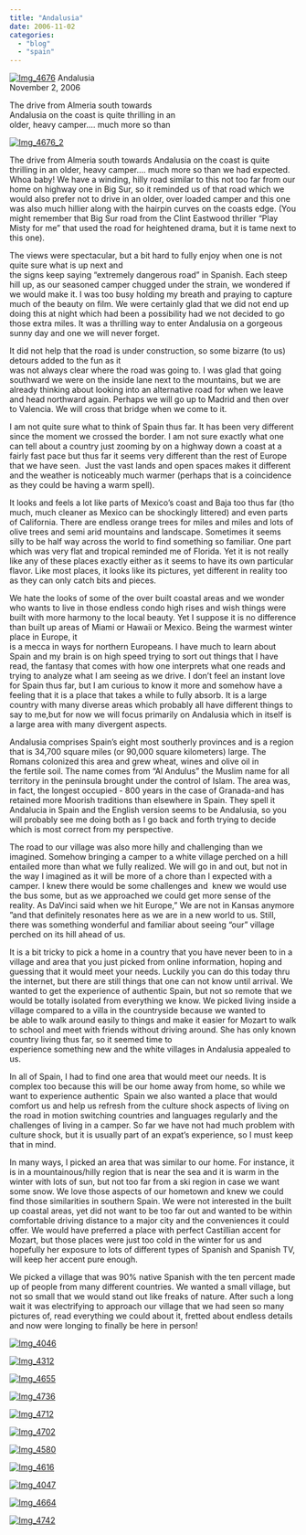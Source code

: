```yaml
---
title: "Andalusia"
date: 2006-11-02
categories: 
  - "blog"
  - "spain"
---
```


 [![Img_4676](https://pub-ac94b3f306b24c0dba4238943c97f2e1.r2.dev/2008/04/24/img_4676.png "Img_4676")](https://pub-ac94b3f306b24c0dba4238943c97f2e1.r2.dev/photos/uncategorized/2008/04/24/img_4676.png) Andalusia  
November 2, 2006

The drive from Almeria south towards  
Andalusia on the coast is quite thrilling in an  
older, heavy camper.... much more so than

<!--more-->

[![Img_4676_2](https://pub-ac94b3f306b24c0dba4238943c97f2e1.r2.dev/2008/04/24/img_4676_2.png "Img_4676_2")](https://pub-ac94b3f306b24c0dba4238943c97f2e1.r2.dev/photos/uncategorized/2008/04/24/img_4676_2.png)

The drive from Almeria south towards Andalusia on the coast is quite thrilling in an older, heavy camper.... much more so than we had expected. Whoa baby! We have a winding, hilly road similar to this not too far from our home on highway one in Big Sur, so it reminded us of that road which we would also prefer not to drive in an older, over loaded camper and this one was also much hillier along with the hairpin curves on the coasts edge. (You might remember that Big Sur road from the Clint Eastwood thriller “Play Misty for me” that used the road for heightened drama, but it is tame next to this one).

The views were spectacular, but a bit hard to fully enjoy when one is not quite sure what is up next and  
the signs keep saying “extremely dangerous road” in Spanish. Each steep hill up, as our seasoned camper chugged under the strain, we wondered if we would make it. I was too busy holding my breath and praying to capture much of the beauty on film. We were certainly glad that we did not end up doing this at night which had been a possibility had we not decided to go those extra miles. It was a thrilling way to enter Andalusia on a gorgeous sunny day and one we will never forget.

It did not help that the road is under construction, so some bizarre (to us) detours added to the fun as it  
was not always clear where the road was going to. I was glad that going southward we were on the inside lane next to the mountains, but we are already thinking about looking into an alternative road for when we leave and head northward again. Perhaps we will go up to Madrid and then over to Valencia. We will cross that bridge when we come to it.

I am not quite sure what to think of Spain thus far. It has been very different since the moment we crossed the border. I am not sure exactly what one can tell about a country just zooming by on a highway down a coast at a fairly fast pace but thus far it seems very different than the rest of Europe that we have seen.  Just the vast lands and open spaces makes it different and the weather is noticeably much warmer (perhaps that is a coincidence as they could be having a warm spell).

It looks and feels a lot like parts of Mexico’s coast and Baja too thus far (tho much, much cleaner as Mexico can be shockingly littered) and even parts of California. There are endless orange trees for miles and miles and lots of olive trees and semi arid mountains and landscape. Sometimes it seems silly to be half way across the world to find something so familiar. One part which was very flat and tropical reminded me of Florida. Yet it is not really like any of these places exactly either as it seems to have its own particular flavor. Like most places, it looks like its pictures, yet different in reality too as they can only catch bits and pieces.

We hate the looks of some of the over built coastal areas and we wonder who wants to live in those endless condo high rises and wish things were built with more harmony to the local beauty. Yet I suppose it is no difference than built up areas of Miami or Hawaii or Mexico. Being the warmest winter place in Europe, it  
is a mecca in ways for northern Europeans. I have much to learn about Spain and my brain is on high speed trying to sort out things that I have read, the fantasy that comes with how one interprets what one reads and trying to analyze what I am seeing as we drive. I don’t feel an instant love for Spain thus far, but I am curious to know it more and somehow have a feeling that it is a place that takes a while to fully absorb. It is a large country with many diverse areas which probably all have different things to say to me,but for now we will focus primarily on Andalusia which in itself is a large area with many divergent aspects.

Andalusia comprises Spain’s eight most southerly provinces and is a region that is 34,700 square miles (or 90,000 square kilometers) large. The Romans colonized this area and grew wheat, wines and olive oil in  
the fertile soil. The name comes from “Al Andulus” the Muslim name for all territory in the peninsula brought under the control of Islam. The area was, in fact, the longest occupied - 800 years in the case of Granada-and has retained more Moorish traditions than elsewhere in Spain. They spell it Andalucia in Spain and the English version seems to be Andalusia, so you will probably see me doing both as I go back and forth trying to decide which is most correct from my perspective.

The road to our village was also more hilly and challenging than we imagined. Somehow bringing a camper to a white village perched on a hill entailed more than what we fully realized. We will go in and out, but not in the way I imagined as it will be more of a chore than I expected with a camper. I knew there would be some challenges and  knew we would use the bus some, but as we approached we could get more sense of the reality. As DaVinci said when we hit Europe,” We are not in Kansas anymore ”and that definitely resonates here as we are in a new world to us. Still, there was something wonderful and familiar about seeing “our” village perched on its hill ahead of us.

It is a bit tricky to pick a home in a country that you have never been to in a village and area that you just picked from online information, hoping and guessing that it would meet your needs. Luckily you can do this today thru the internet, but there are still things that one can not know until arrival. We wanted to get the experience of authentic Spain, but not so remote that we would be totally isolated from everything we know. We picked living inside a village compared to a villa in the countryside because we wanted to  
be able to walk around easily to things and make it easier for Mozart to walk to school and meet with friends without driving around. She has only known country living thus far, so it seemed time to  
experience something new and the white villages in Andalusia appealed to us.

In all of Spain, I had to find one area that would meet our needs. It is complex too because this will be our home away from home, so while we want to experience authentic  Spain we also wanted a place that would comfort us and help us refresh from the culture shock aspects of living on the road in motion switching countries and languages regularly and the challenges of living in a camper. So far we have not had much problem with culture shock, but it is usually part of an expat’s experience, so I must keep that in mind.

In many ways, I picked an area that was similar to our home. For instance, it is in a mountainous/hilly region that is near the sea and it is warm in the winter with lots of sun, but not too far from a ski region in case we want some snow. We love those aspects of our hometown and knew we could find those similarities in southern Spain. We were not interested in the built up coastal areas, yet did not want to be too far out and wanted to be within comfortable driving distance to a major city and the conveniences it could offer. We would have preferred a place with perfect Castillian accent for Mozart, but those places were just too cold in the winter for us and hopefully her exposure to lots of different types of Spanish and Spanish TV, will keep her accent pure enough.

We picked a village that was 90% native Spanish with the ten percent made up of people from many different countries. We wanted a small village, but not so small that we would stand out like freaks of nature. After such a long wait it was electrifying to approach our village that we had seen so many pictures of, read everything we could about it, fretted about endless details and now were longing to finally be here in person!

[![Img_4046](https://pub-ac94b3f306b24c0dba4238943c97f2e1.r2.dev/2008/04/24/img_4046.png "Img_4046")](https://pub-ac94b3f306b24c0dba4238943c97f2e1.r2.dev/photos/uncategorized/2008/04/24/img_4046.png)

[![Img_4312](https://pub-ac94b3f306b24c0dba4238943c97f2e1.r2.dev/2008/04/24/img_4312.png "Img_4312")](https://pub-ac94b3f306b24c0dba4238943c97f2e1.r2.dev/photos/uncategorized/2008/04/24/img_4312.png)

[![Img_4655](https://pub-ac94b3f306b24c0dba4238943c97f2e1.r2.dev/2008/04/24/img_4655.png "Img_4655")](https://pub-ac94b3f306b24c0dba4238943c97f2e1.r2.dev/photos/uncategorized/2008/04/24/img_4655.png)

[![Img_4736](https://pub-ac94b3f306b24c0dba4238943c97f2e1.r2.dev/2008/04/24/img_4736.png "Img_4736")](https://pub-ac94b3f306b24c0dba4238943c97f2e1.r2.dev/photos/uncategorized/2008/04/24/img_4736.png)

[![Img_4712](https://pub-ac94b3f306b24c0dba4238943c97f2e1.r2.dev/2008/04/24/img_4712.png "Img_4712")](https://pub-ac94b3f306b24c0dba4238943c97f2e1.r2.dev/photos/uncategorized/2008/04/24/img_4712.png)

[![Img_4702](https://pub-ac94b3f306b24c0dba4238943c97f2e1.r2.dev/2008/04/24/img_4702.png "Img_4702")](https://pub-ac94b3f306b24c0dba4238943c97f2e1.r2.dev/photos/uncategorized/2008/04/24/img_4702.png)

[![Img_4580](https://pub-ac94b3f306b24c0dba4238943c97f2e1.r2.dev/2008/04/24/img_4580.png "Img_4580")](https://pub-ac94b3f306b24c0dba4238943c97f2e1.r2.dev/photos/uncategorized/2008/04/24/img_4580.png)

[![Img_4616](https://pub-ac94b3f306b24c0dba4238943c97f2e1.r2.dev/2008/04/24/img_4616.png "Img_4616")](https://pub-ac94b3f306b24c0dba4238943c97f2e1.r2.dev/photos/uncategorized/2008/04/24/img_4616.png)

[![Img_4047](https://pub-ac94b3f306b24c0dba4238943c97f2e1.r2.dev/2008/04/24/img_4047.png "Img_4047")](https://pub-ac94b3f306b24c0dba4238943c97f2e1.r2.dev/photos/uncategorized/2008/04/24/img_4047.png)

[![Img_4664](https://pub-ac94b3f306b24c0dba4238943c97f2e1.r2.dev/2008/04/24/img_4664.png "Img_4664")](https://pub-ac94b3f306b24c0dba4238943c97f2e1.r2.dev/photos/uncategorized/2008/04/24/img_4664.png)

[![Img_4742](https://pub-ac94b3f306b24c0dba4238943c97f2e1.r2.dev/2008/04/24/img_4742.png "Img_4742")](https://pub-ac94b3f306b24c0dba4238943c97f2e1.r2.dev/photos/uncategorized/2008/04/24/img_4742.png)
